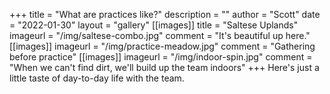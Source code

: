 +++
title = "What are practices like?"
description = ""
author = "Scott"
date = "2022-01-30"
layout = "gallery"
[[images]]
    title = "Saltese Uplands"
    imageurl = "/img/saltese-combo.jpg"
    comment = "It's beautiful up here."
[[images]]
    imageurl = "/img/practice-meadow.jpg"
    comment = "Gathering before practice"
[[images]]
    imageurl = "/img/indoor-spin.jpg"
    comment = "When we can't find dirt, we'll build up the team indoors"
+++
Here's just a little taste of day-to-day life with the team.